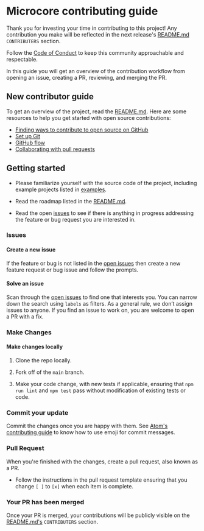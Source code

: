 # Microcore contributing guide <!-- omit in toc -->

Thank you for investing your time in contributing to this project! Any contribution you make will be reflected in the next release's [README.md](./README.md) `CONTRIBUTERS` section. 

Follow the [Code of Conduct](./CODE_OF_CONDUCT.md) to keep this community approachable and respectable.

In this guide you will get an overview of the contribution workflow from opening an issue, creating a PR, reviewing, and merging the PR.


## New contributor guide

To get an overview of the project, read the [README.md](./README.md). Here are some resources to help you get started with open source contributions:

- [Finding ways to contribute to open source on GitHub](https://docs.github.com/en/get-started/exploring-projects-on-github/finding-ways-to-contribute-to-open-source-on-github)
- [Set up Git](https://docs.github.com/en/get-started/quickstart/set-up-git)
- [GitHub flow](https://docs.github.com/en/get-started/quickstart/github-flow)
- [Collaborating with pull requests](https://docs.github.com/en/github/collaborating-with-pull-requests)


## Getting started

- Please familiarize yourself with the source code of the project, including example projects listed in [examples](./examples).

- Read the roadmap listed in the [README.md](./README.md).

- Read the open [issues](https://github.com/caffed/microcore/issues?q=is%3Aissue+is%3Aopen+) to see if there is anything in progress addressing the feature or bug request you are interested in.

### Issues

#### Create a new issue

If the feature or bug is not listed in the [open issues](https://github.com/caffed/microcore/issues?q=is%3Aissue+is%3Aopen+) then create a new feature request or bug issue and follow the prompts.

#### Solve an issue

Scan through the [open issues](https://github.com/caffed/microcore/issues?q=is%3Aissue+is%3Aopen+) to find one that interests you. You can narrow down the search using `labels` as filters. As a general rule, we don’t assign issues to anyone. If you find an issue to work on, you are welcome to open a PR with a fix.

### Make Changes

#### Make changes locally

1. Clone the repo locally.

2. Fork off of the `main` branch.

3. Make your code change, with new tests if applicable, ensuring that `npm run lint` and `npm test` pass without modification of existing tests or code.

### Commit your update

Commit the changes once you are happy with them. See [Atom's contributing guide](https://github.com/atom/atom/blob/master/CONTRIBUTING.md#git-commit-messages) to know how to use emoji for commit messages.

### Pull Request

When you're finished with the changes, create a pull request, also known as a PR.

- Follow the instructions in the pull request template ensuring that you change `[ ]` to `[x]` when each item is complete.

### Your PR has been merged

Once your PR is merged, your contributions will be publicly visible on the [README.md's](./README.md) `CONTRIBUTERS` section.


